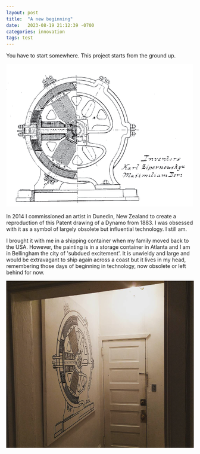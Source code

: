 ```yaml
---
layout: post
title:  "A new beginning"
date:   2023-08-19 21:12:39 -0700
categories: innovation
tags: test
---
```


You have to start somewhere. This project starts from the ground up.

![A Patent diagram showing a section drawing of a Dynamo patented in 1883](/assets/images/DynamoElectricMachinesEndViewPartlySection_USP284110.png)

In 2014 I commissioned an artist in Dunedin, New Zealand to create a reproduction of this Patent drawing of a Dynamo from 1883. I was obsessed with it as a symbol of largely obsolete but influential technology. I still am.

I brought it with me in a shipping container when my family moved back to the USA. However, the painting is in a storage container in Atlanta and I am in Bellingham the city of 'subdued excitement'. It is unwieldy and large and would be extravagant to ship again across a coast but it lives in my head, remembering those days of beginning in technology, now obsolete or left behind for now.

![A hallway picture of a giant reproduction of the Dynamo patent section diagram](/assets/images/art.png)
